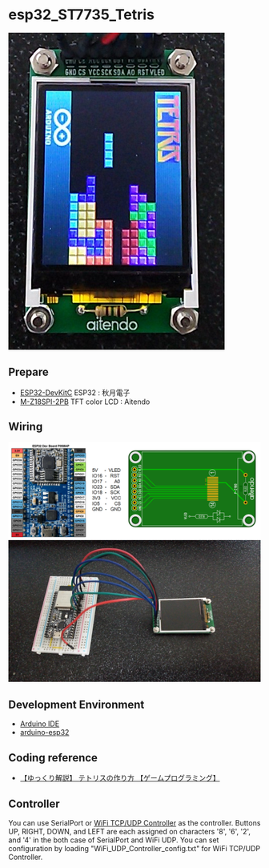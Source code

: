 # esp32_ST7735_Tetris
![Tetris](doc/Tetris.jpeg)

## Prepare
- [ESP32-DevKitC](http://akizukidenshi.com/catalog/g/gM-11819/) ESP32 : 秋月電子
- [M-Z18SPI-2PB](http://www.aitendo.com/product/15420) TFT color LCD : Aitendo

## Wiring
![wiring1](doc/wiring1.png)
![wiring2](doc/wiring2.jpeg)

## Development Environment
- [Arduino IDE](https://www.arduino.cc/en/main/software)
- [arduino-esp32](https://github.com/espressif/arduino-esp32)

## Coding reference
- [【ゆっくり解説】 テトリスの作り方 【ゲームプログラミング】](http://www.nicovideo.jp/watch/sm17983957)

## Controller
You can use SerialPort or [WiFi TCP/UDP Controller](https://play.google.com/store/apps/details?id=udpcontroller.nomal&hl=ja) as the controller. Buttons UP, RIGHT, DOWN, and LEFT are each assigned on characters '8', '6', '2', and '4' in the both case of SerialPort and WiFi UDP. You can set configuration by loading "WiFi_UDP_Controller_config.txt" for WiFi TCP/UDP Controller.
